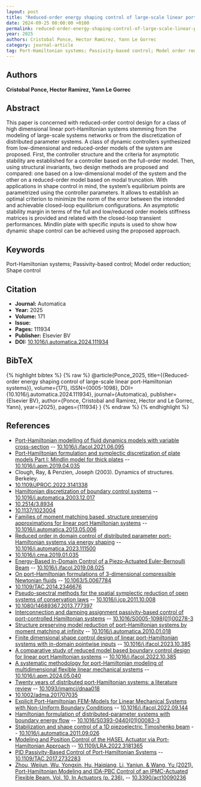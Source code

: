 ```yaml
---
layout: post
title: "Reduced-order energy shaping control of large-scale linear port-Hamiltonian systems"
date: 2024-09-25 00:00:00 +0100
permalink: reduced-order-energy-shaping-control-of-large-scale-linear-port-hamiltonian-systems
year: 2025
authors: Cristobal Ponce, Hector Ramirez, Yann Le Gorrec
category: journal-article
tag: Port-Hamiltonian systems; Passivity-based control; Model order reduction; Shape control
---
```

 
## Authors
**Cristobal Ponce, Hector Ramirez, Yann Le Gorrec**
 
## Abstract
This paper is concerned with reduced-order control design for a class of high dimensional linear port-Hamiltonian systems stemming from the modeling of large-scale systems networks or from the discretization of distributed parameter systems. A class of dynamic controllers synthesized from low-dimensional and reduced-order models of the system are proposed. First, the controller structure and the criteria for asymptotic stability are established for a controller based on the full-order model. Then, using structural invariants, two design methods are proposed and compared: one based on a low-dimensional model of the system and the other on a reduced-order model based on modal truncation. With applications in shape control in mind, the system’s equilibrium points are parametrized using the controller parameters. It allows to establish an optimal criterion to minimize the norm of the error between the intended and achievable closed-loop equilibrium configurations. An asymptotic stability margin in terms of the full and low/reduced order models stiffness matrices is provided and related with the closed-loop transient performances. Mindlin plate with specific inputs is used to show how dynamic shape control can be achieved using the proposed approach.
 
## Keywords
Port-Hamiltonian systems; Passivity-based control; Model order reduction; Shape control
 
## Citation
- **Journal:** Automatica
- **Year:** 2025
- **Volume:** 171
- **Issue:** 
- **Pages:** 111934
- **Publisher:** Elsevier BV
- **DOI:** [10.1016/j.automatica.2024.111934](https://doi.org/10.1016/j.automatica.2024.111934)
 
## BibTeX
{% highlight bibtex %}
{% raw %}
@article{Ponce_2025,
  title={{Reduced-order energy shaping control of large-scale linear port-Hamiltonian systems}},
  volume={171},
  ISSN={0005-1098},
  DOI={10.1016/j.automatica.2024.111934},
  journal={Automatica},
  publisher={Elsevier BV},
  author={Ponce, Cristobal and Ramirez, Hector and Le Gorrec, Yann},
  year={2025},
  pages={111934}
}
{% endraw %}
{% endhighlight %}
 
## References
- [Port-Hamiltonian modelling of fluid dynamics models with variable cross-section](port-hamiltonian-modelling-of-fluid-dynamics-models-with-variable-cross-section) -- [10.1016/j.ifacol.2021.06.095](https://doi.org/10.1016/j.ifacol.2021.06.095)
- [Port-Hamiltonian formulation and symplectic discretization of plate models Part I: Mindlin model for thick plates](port-hamiltonian-formulation-and-symplectic-discretization-of-plate-models-part-i-mindlin-model-for-thick-plates) -- [10.1016/j.apm.2019.04.035](https://doi.org/10.1016/j.apm.2019.04.035)
- Clough, Ray, & Penzien, Joseph (2003). Dynamics of structures. Berkeley.
- [10.1109/JPROC.2022.3141338](https://doi.org/10.1109/JPROC.2022.3141338)
- [Hamiltonian discretization of boundary control systems](hamiltonian-discretization-of-boundary-control-systems) -- [10.1016/j.automatica.2003.12.017](https://doi.org/10.1016/j.automatica.2003.12.017)
- [10.2514/3.8934](https://doi.org/10.2514/3.8934)
- [10.1137/1023004](https://doi.org/10.1137/1023004)
- [Families of moment matching based, structure preserving approximations for linear port Hamiltonian systems](families-of-moment-matching-based-structure-preserving-approximations-for-linear-port-hamiltonian-systems) -- [10.1016/j.automatica.2013.05.006](https://doi.org/10.1016/j.automatica.2013.05.006)
- [Reduced order in domain control of distributed parameter port-Hamiltonian systems via energy shaping](reduced-order-in-domain-control-of-distributed-parameter-port-hamiltonian-systems-via-energy-shaping) -- [10.1016/j.automatica.2023.111500](https://doi.org/10.1016/j.automatica.2023.111500)
- [10.1016/j.cma.2019.01.035](https://doi.org/10.1016/j.cma.2019.01.035)
- [Energy-Based In-Domain Control of a Piezo-Actuated Euler-Bernoulli Beam](energy-based-in-domain-control-of-a-piezo-actuated-euler-bernoulli-beam) -- [10.1016/j.ifacol.2019.08.025](https://doi.org/10.1016/j.ifacol.2019.08.025)
- [On port-Hamiltonian formulations of 3-dimensional compressible Newtonian fluids](on-port-hamiltonian-formulations-of-3-dimensional-compressible-newtonian-fluids) -- [10.1063/5.0067784](https://doi.org/10.1063/5.0067784)
- [10.1109/TAC.2014.2346676](https://doi.org/10.1109/TAC.2014.2346676)
- [Pseudo-spectral methods for the spatial symplectic reduction of open systems of conservation laws](pseudo-spectral-methods-for-the-spatial-symplectic-reduction-of-open-systems-of-conservation-laws) -- [10.1016/j.jcp.2011.10.008](https://doi.org/10.1016/j.jcp.2011.10.008)
- [10.1080/14689367.2013.777397](https://doi.org/10.1080/14689367.2013.777397)
- [Interconnection and damping assignment passivity-based control of port-controlled Hamiltonian systems](interconnection-and-damping-assignment-passivity-based-control-of-port-controlled-hamiltonian-systems) -- [10.1016/S0005-1098(01)00278-3](https://doi.org/10.1016/S0005-1098(01)00278-3)
- [Structure preserving model reduction of port-Hamiltonian systems by moment matching at infinity](structure-preserving-model-reduction-of-port-hamiltonian-systems-by-moment-matching-at-infinity) -- [10.1016/j.automatica.2010.01.018](https://doi.org/10.1016/j.automatica.2010.01.018)
- [Finite dimensional shape control design of linear port-Hamiltonian systems with in-domain pointwise inputs](finite-dimensional-shape-control-design-of-linear-port-hamiltonian-systems-with-in-domain-pointwise-inputs) -- [10.1016/j.ifacol.2023.10.385](https://doi.org/10.1016/j.ifacol.2023.10.385)
- [A comparative study of reduced model based boundary control design for linear port Hamiltonian systems](a-comparative-study-of-reduced-model-based-boundary-control-design-for-linear-port-hamiltonian-systems) -- [10.1016/j.ifacol.2022.10.385](https://doi.org/10.1016/j.ifacol.2022.10.385)
- [A systematic methodology for port-Hamiltonian modeling of multidimensional flexible linear mechanical systems](a-systematic-methodology-for-port-hamiltonian-modeling-of-multidimensional-flexible-linear-mechanical-systems) -- [10.1016/j.apm.2024.05.040](https://doi.org/10.1016/j.apm.2024.05.040)
- [Twenty years of distributed port-Hamiltonian systems: a literature review](twenty-years-of-distributed-port-hamiltonian-systems-a-literature-review) -- [10.1093/imamci/dnaa018](https://doi.org/10.1093/imamci/dnaa018)
- [10.1002/adma.201707035](https://doi.org/10.1002/adma.201707035)
- [Explicit Port-Hamiltonian FEM-Models for Linear Mechanical Systems with Non-Uniform Boundary Conditions](explicit-port-hamiltonian-fem-models-for-linear-mechanical-systems-with-non-uniform-boundary-conditions) -- [10.1016/j.ifacol.2022.09.144](https://doi.org/10.1016/j.ifacol.2022.09.144)
- [Hamiltonian formulation of distributed-parameter systems with boundary energy flow](hamiltonian-formulation-of-distributed-parameter-systems-with-boundary-energy-flow) -- [10.1016/S0393-0440(01)00083-3](https://doi.org/10.1016/S0393-0440(01)00083-3)
- [Stabilization and shape control of a 1D piezoelectric Timoshenko beam](stabilization-and-shape-control-of-a-1d-piezoelectric-timoshenko-beam) -- [10.1016/j.automatica.2011.09.026](https://doi.org/10.1016/j.automatica.2011.09.026)
- [Modeling and Position Control of the HASEL Actuator via Port-Hamiltonian Approach](modeling-and-position-control-of-the-hasel-actuator-via-port-hamiltonian-approach) -- [10.1109/LRA.2022.3181365](https://doi.org/10.1109/LRA.2022.3181365)
- [PID Passivity-Based Control of Port-Hamiltonian Systems](pid-passivity-based-control-of-port-hamiltonian-systems) -- [10.1109/TAC.2017.2732283](https://doi.org/10.1109/TAC.2017.2732283)
- [Zhou, Weijun, Wu, Yongxin, Hu, Haiqiang, Li, Yanjun, & Wang, Yu (2021). Port-Hamiltonian Modeling and IDA-PBC Control of an IPMC-Actuated Flexible Beam. Vol. 10, In Actuators (p. 236).](port-hamiltonian-modeling-and-ida-pbc-control-of-an-ipmc-actuated-flexible-beam) -- [10.3390/act10090236](https://doi.org/10.3390/act10090236)


